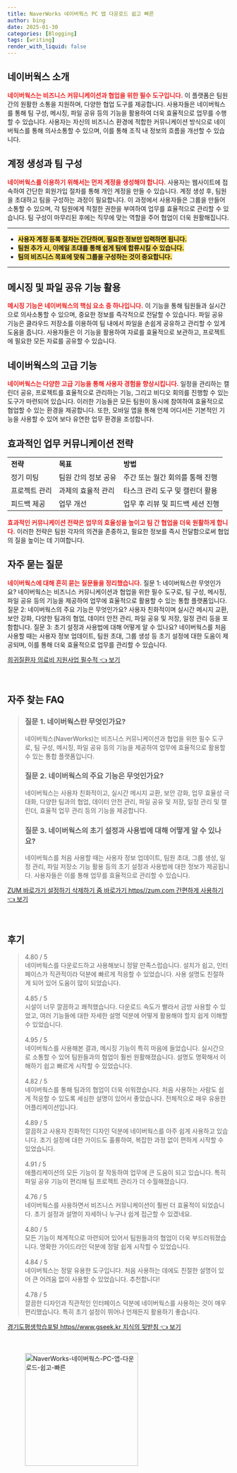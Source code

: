 ```yaml
---
title: NaverWorks 네이버웍스 PC 앱 다운로드 쉽고 빠른
author: bing
date: 2025-01-30
categories: [Blogging]
tags: [writing]
render_with_liquid: false
---
```



<h2 id='네이버웍스_소개'>네이버웍스 소개</h2>

<p><b><span style="color: #ee2323;">네이버웍스는 비즈니스 커뮤니케이션과 협업을 위한 필수 도구입니다.</span></b> 이 플랫폼은 팀원 간의 원활한 소통을 지원하며, 다양한 협업 도구를 제공합니다. 사용자들은 네이버웍스를 통해 팀 구성, 메시징, 파일 공유 등의 기능을 활용하여 더욱 효율적으로 업무를 수행할 수 있습니다. 사용자는 자신의 비즈니스 환경에 적합한 커뮤니케이션 방식으로 네이버웍스를 통해 의사소통할 수 있으며, 이를 통해 조직 내 정보의 흐름을 개선할 수 있습니다.</p>

<h2 id='계정_생성과_팀_구성'>계정 생성과 팀 구성</h2>

<p><b><span style="color: #ee2323;">네이버웍스를 이용하기 위해서는 먼저 계정을 생성해야 합니다.</span></b> 사용자는 웹사이트에 접속하여 간단한 회원가입 절차를 통해 개인 계정을 만들 수 있습니다. 계정 생성 후, 팀원을 초대하고 팀을 구성하는 과정이 필요합니다. 이 과정에서 사용자들은 그룹을 만들어 소통할 수 있으며, 각 팀원에게 적절한 권한을 부여하여 업무를 효율적으로 관리할 수 있습니다. 팀 구성이 마무리된 후에는 직무에 맞는 역할을 주어 협업이 더욱 원활해집니다.</p>

<hr />

<ul>
    <li><b><span style="background-color: #ffe066;">사용자 계정 등록 절차는 간단하며, 필요한 정보만 입력하면 됩니다.</span></b></li>
    <li><b><span style="background-color: #ffe066;">팀원 추가 시, 이메일 초대를 통해 쉽게 팀에 합류시킬 수 있습니다.</span></b></li>
    <li><b><span style="background-color: #ffe066;">팀의 비즈니스 목표에 맞춰 그룹을 구성하는 것이 중요합니다.</span></b></li>
</ul>

<hr />

<h2 id='메시징_및_파일_공유_기능'>메시징 및 파일 공유 기능 활용</h2>

<p><b><span style="color: #ee2323;">메시징 기능은 네이버웍스의 핵심 요소 중 하나입니다.</span></b> 이 기능을 통해 팀원들과 실시간으로 의사소통할 수 있으며, 중요한 정보를 즉각적으로 전달할 수 있습니다. 파일 공유 기능은 클라우드 저장소를 이용하여 팀 내에서 파일을 손쉽게 공유하고 관리할 수 있게 도움을 줍니다. 사용자들은 이 기능을 활용하여 자료를 효율적으로 보관하고, 프로젝트에 필요한 모든 자료를 공유할 수 있습니다.</p>

<h2 id='네이버웍스의_고급_기능'>네이버웍스의 고급 기능</h2>

<p><b><span style="color: #ee2323;">네이버웍스는 다양한 고급 기능을 통해 사용자 경험을 향상시킵니다.</span></b> 일정을 관리하는 캘린더 공유, 프로젝트를 효율적으로 관리하는 기능, 그리고 비디오 회의를 진행할 수 있는 도구가 마련되어 있습니다. 이러한 기능들은 모든 팀원이 동시에 참여하여 효율적으로 협업할 수 있는 환경을 제공합니다. 또한, 모바일 앱을 통해 언제 어디서든 기본적인 기능을 사용할 수 있어 보다 유연한 업무 환경을 조성합니다.</p>

<h2 id='업무_커뮤니케이션_전략'>효과적인 업무 커뮤니케이션 전략</h2>

<table>
    <tr>
        <td><b>전략</b></td>
        <td><b>목표</b></td>
        <td><b>방법</b></td>
    </tr>
    <tr>
        <td>정기 미팅</td>
        <td>팀원 간의 정보 공유</td>
        <td>주간 또는 월간 회의를 통해 진행</td>
    </tr>
    <tr>
        <td>프로젝트 관리</td>
        <td>과제의 효율적 관리</td>
        <td>타스크 관리 도구 및 캘린더 활용</td>
    </tr>
    <tr>
        <td>피드백 제공</td>
        <td>업무 개선</td>
        <td>업무 후 리뷰 및 피드백 세션 진행</td>
    </tr>
</table>

<p><b><span style="color: #ee2323;">효과적인 커뮤니케이션 전략은 업무의 효율성을 높이고 팀 간 협업을 더욱 원활하게 합니다.</span></b> 이러한 전략은 팀원 각자의 의견을 존중하고, 필요한 정보를 즉시 전달함으로써 협업의 질을 높이는 데 기여합니다.</p>

<h2 id='자주_묻는_질문'>자주 묻는 질문</h2>

<p><b><span style="color: #ee2323;">네이버웍스에 대해 흔히 묻는 질문들을 정리했습니다.</span></b> 질문 1: 네이버웍스란 무엇인가요? 네이버웍스는 비즈니스 커뮤니케이션과 협업을 위한 필수 도구로, 팀 구성, 메시징, 파일 공유 등의 기능을 제공하여 업무에 효율적으로 활용할 수 있는 통합 플랫폼입니다. 질문 2: 네이버웍스의 주요 기능은 무엇인가요? 사용자 친화적이며 실시간 메시지 교환, 보안 강화, 다양한 팀과의 협업, 데이터 안전 관리, 파일 공유 및 저장, 일정 관리 등을 포함합니다. 질문 3: 초기 설정과 사용법에 대해 어떻게 알 수 있나요? 네이버웍스를 처음 사용할 때는 사용자 정보 업데이트, 팀원 초대, 그룹 생성 등 초기 설정에 대한 도움이 제공되며, 이를 통해 더욱 효율적으로 업무를 관리할 수 있습니다.</p>


<p><a class="click-button" title="희귀질환자 의료비 지원사업 필수적" href="https://24nara.github.io/posts/%ED%9D%AC%EA%B7%80%EC%A7%88%ED%99%98%EC%9E%90-%EC%9D%98%EB%A3%8C%EB%B9%84-%EC%A7%80%EC%9B%90%EC%82%AC%EC%97%85-%ED%95%84%EC%88%98%EC%A0%81/" rel="dofollow">희귀질환자 의료비 지원사업 필수적 👈 보기</a></p><br>
<h2 id='자주_찾는_FAQ'>자주 찾는 FAQ</h2>
<div itemscope="" itemtype="https://schema.org/FAQPage"> 
<blockquote> 
<div itemscope="" itemprop="mainEntity" itemtype="https://schema.org/Question"> 
<h3 itemprop="name">질문 1. 네이버웍스란 무엇인가요?</h3> 
<div itemscope="" itemprop="acceptedAnswer" itemtype="https://schema.org/Answer"> 
<span itemprop="text"> 
<p>네이버웍스(NaverWorks)는 비즈니스 커뮤니케이션과 협업을 위한 필수 도구로, 팀 구성, 메시징, 파일 공유 등의 기능을 제공하여 업무에 효율적으로 활용할 수 있는 통합 플랫폼입니다.</p> 
</span> 
</div> 
</div> 

<div itemscope="" itemprop="mainEntity" itemtype="https://schema.org/Question"> 
<h3 itemprop="name">질문 2. 네이버웍스의 주요 기능은 무엇인가요?</h3> 
<div itemscope="" itemprop="acceptedAnswer" itemtype="https://schema.org/Answer"> 
<span itemprop="text"> 
<p>네이버웍스는 사용자 친화적이고, 실시간 메시지 교환, 보안 강화, 업무 효율성 극대화, 다양한 팀과의 협업, 데이터 안전 관리, 파일 공유 및 저장, 일정 관리 및 캘린더, 효율적 업무 관리 등의 기능을 제공합니다.</p> 
</span> 
</div> 
</div> 

<div itemscope="" itemprop="mainEntity" itemtype="https://schema.org/Question"> 
<h3 itemprop="name">질문 3. 네이버웍스의 초기 설정과 사용법에 대해 어떻게 알 수 있나요?</h3> 
<div itemscope="" itemprop="acceptedAnswer" itemtype="https://schema.org/Answer"> 
<span itemprop="text"> 
<p>네이버웍스를 처음 사용할 때는 사용자 정보 업데이트, 팀원 초대, 그룹 생성, 일정 관리, 파일 저장소 기능 활용 등의 초기 설정과 사용법에 대한 정보가 제공됩니다. 사용자들은 이를 통해 업무를 효율적으로 관리할 수 있습니다.</p> 
</span> 
</div> 
</div> 

</blockquote> 
</div>
<p><a class="click-button" title="ZUM 바로가기 설정하기 삭제하기 줌 바로가기 https//zum.com 간편하게 사용하기" href="https://24nara.github.io/posts/ZUM-%EB%B0%94%EB%A1%9C%EA%B0%80%EA%B8%B0-%EC%84%A4%EC%A0%95%ED%95%98%EA%B8%B0-%EC%82%AD%EC%A0%9C%ED%95%98%EA%B8%B0-%EC%A4%8C-%EB%B0%94%EB%A1%9C%EA%B0%80%EA%B8%B0-httpszum.com-%EA%B0%84%ED%8E%B8%ED%95%98%EA%B2%8C-%EC%82%AC%EC%9A%A9%ED%95%98%EA%B8%B0/" rel="dofollow">ZUM 바로가기 설정하기 삭제하기 줌 바로가기 https//zum.com 간편하게 사용하기 👈 보기</a></p><br>
<h2 id='후기'>후기</h2>
<div itemscope itemtype="https://schema.org/Product">
  <blockquote>
  <div itemprop="review" itemscope itemtype="https://schema.org/Review">
      <div itemprop="reviewRating" itemscope itemtype="https://schema.org/Rating"> <span itemprop="ratingValue">4.80</span> / <span itemprop="bestRating">5</span> </div>
      <span itemprop="reviewBody">네이버웍스를 다운로드하고 사용해보니 정말 만족스럽습니다. 설치가 쉽고, 인터페이스가 직관적이라 덕분에 빠르게 적응할 수 있었습니다. 사용 설명도 친절하게 되어 있어 도움이 많이 되었습니다.</span>
  </div>
  <br>
  <div itemprop="review" itemscope itemtype="https://schema.org/Review">
      <div itemprop="reviewRating" itemscope itemtype="https://schema.org/Rating"> <span itemprop="ratingValue">4.85</span> / <span itemprop="bestRating">5</span> </div>
      <span itemprop="reviewBody">시설이 너무 깔끔하고 쾌적했습니다. 다운로드 속도가 빨라서 금방 사용할 수 있었고, 여러 기능들에 대한 자세한 설명 덕분에 어떻게 활용해야 할지 쉽게 이해할 수 있었습니다.</span>
  </div>
  <br>
  <div itemprop="review" itemscope itemtype="https://schema.org/Review">
      <div itemprop="reviewRating" itemscope itemtype="https://schema.org/Rating"> <span itemprop="ratingValue">4.95</span> / <span itemprop="bestRating">5</span> </div>
      <span itemprop="reviewBody">네이버웍스를 사용해본 결과, 메시징 기능이 특히 마음에 들었습니다. 실시간으로 소통할 수 있어 팀원들과의 협업이 훨씬 원활해졌습니다. 설명도 명확해서 이해하기 쉽고 빠르게 시작할 수 있었습니다.</span>
  </div>
  <br>
  <div itemprop="review" itemscope itemtype="https://schema.org/Review">
      <div itemprop="reviewRating" itemscope itemtype="https://schema.org/Rating"> <span itemprop="ratingValue">4.82</span> / <span itemprop="bestRating">5</span> </div>
      <span itemprop="reviewBody">네이버웍스를 통해 팀과의 협업이 더욱 쉬워졌습니다. 처음 사용하는 사람도 쉽게 적응할 수 있도록 세심한 설명이 있어서 좋았습니다. 전체적으로 매우 유용한 어플리케이션입니다.</span>
  </div>
  <br>
  <div itemprop="review" itemscope itemtype="https://schema.org/Review">
      <div itemprop="reviewRating" itemscope itemtype="https://schema.org/Rating"> <span itemprop="ratingValue">4.89</span> / <span itemprop="bestRating">5</span> </div>
      <span itemprop="reviewBody">깔끔하고 사용자 친화적인 디자인 덕분에 네이버웍스를 아주 쉽게 사용하고 있습니다. 초기 설정에 대한 가이드도 훌륭하여, 복잡한 과정 없이 편하게 시작할 수 있었습니다.</span>
  </div>
  <br>
  <div itemprop="review" itemscope itemtype="https://schema.org/Review">
      <div itemprop="reviewRating" itemscope itemtype="https://schema.org/Rating"> <span itemprop="ratingValue">4.91</span> / <span itemprop="bestRating">5</span> </div>
      <span itemprop="reviewBody">애플리케이션의 모든 기능이 잘 작동하여 업무에 큰 도움이 되고 있습니다. 특히 파일 공유 기능이 편리해 팀 프로젝트 관리가 더 수월해졌습니다.</span>
  </div>
  <br>
  <div itemprop="review" itemscope itemtype="https://schema.org/Review">
      <div itemprop="reviewRating" itemscope itemtype="https://schema.org/Rating"> <span itemprop="ratingValue">4.76</span> / <span itemprop="bestRating">5</span> </div>
      <span itemprop="reviewBody">네이버웍스를 사용하면서 비즈니스 커뮤니케이션이 훨씬 더 효율적이 되었습니다. 초기 설정과 설명이 자세하니 누구나 쉽게 접근할 수 있겠네요.</span>
  </div>
  <br>
  <div itemprop="review" itemscope itemtype="https://schema.org/Review">
      <div itemprop="reviewRating" itemscope itemtype="https://schema.org/Rating"> <span itemprop="ratingValue">4.80</span> / <span itemprop="bestRating">5</span> </div>
      <span itemprop="reviewBody">모든 기능이 체계적으로 마련되어 있어서 팀원들과의 협업이 더욱 부드러워졌습니다. 명확한 가이드라인 덕분에 정말 쉽게 시작할 수 있었습니다.</span>
  </div>
  <br>
  <div itemprop="review" itemscope itemtype="https://schema.org/Review">
      <div itemprop="reviewRating" itemscope itemtype="https://schema.org/Rating"> <span itemprop="ratingValue">4.84</span> / <span itemprop="bestRating">5</span> </div>
      <span itemprop="reviewBody">네이버웍스는 정말 유용한 도구입니다. 처음 사용하는 데에도 친절한 설명이 있어 큰 어려움 없이 사용할 수 있었습니다. 추천합니다!</span>
  </div>
  <br>
  <div itemprop="review" itemscope itemtype="https://schema.org/Review">
      <div itemprop="reviewRating" itemscope itemtype="https://schema.org/Rating"> <span itemprop="ratingValue">4.78</span> / <span itemprop="bestRating">5</span> </div>
      <span itemprop="reviewBody">깔끔한 디자인과 직관적인 인터페이스 덕분에 네이버웍스를 사용하는 것이 매우 편리했습니다. 특히 초기 설정이 뛰어나 언제든지 활용하기 좋습니다.</span>
  </div>
  </blockquote>
</div>
<p><a class="click-button" title="경기도평생학습포털 https//www.gseek.kr 지식의 뒷받침" href="https://24nara.github.io/posts/%EA%B2%BD%EA%B8%B0%EB%8F%84%ED%8F%89%EC%83%9D%ED%95%99%EC%8A%B5%ED%8F%AC%ED%84%B8-httpswww.gseek.kr-%EC%A7%80%EC%8B%9D%EC%9D%98-%EB%92%B7%EB%B0%9B%EC%B9%A8/" rel="dofollow">경기도평생학습포털 https//www.gseek.kr 지식의 뒷받침 👈 보기</a></p><br>
<figure class="image"><img src="https://24nara.github.io/assets/img/thumbnail/NaverWorks-네이버웍스-PC-앱-다운로드-쉽고-빠른.webp" alt="NaverWorks-네이버웍스-PC-앱-다운로드-쉽고-빠른" width="256" height="256"></figure>